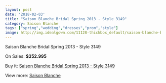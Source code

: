 ```yaml
---
layout: post
date: '2018-02-03'
title: "Saison Blanche Bridal Spring 2013 - Style 3149"
category: Saison Blanche
tags: ["spring","wedding","dresses","prom","style"]
image: http://img.idealgown.com/11128-thickbox_default/saison-blanche-bridal-spring-2013-style-3149.jpg
---
```

Saison Blanche Bridal Spring 2013 - Style 3149

On Sales: **$352.995**
<a href="https://www.idealgown.com/en/saison-blanche/4565-saison-blanche-bridal-spring-2013-style-3149.html"><amp-img layout="responsive" width="600" height="600" src="//img.idealgown.com/11128-thickbox_default/saison-blanche-bridal-spring-2013-style-3149.jpg" alt="Saison Blanche Bridal Spring 2013 - Style 3149 0" /></a>
<a href="https://www.idealgown.com/en/saison-blanche/4565-saison-blanche-bridal-spring-2013-style-3149.html"><amp-img layout="responsive" width="600" height="600" src="//img.idealgown.com/11130-thickbox_default/saison-blanche-bridal-spring-2013-style-3149.jpg" alt="Saison Blanche Bridal Spring 2013 - Style 3149 1" /></a>
<a href="https://www.idealgown.com/en/saison-blanche/4565-saison-blanche-bridal-spring-2013-style-3149.html"><amp-img layout="responsive" width="600" height="600" src="//img.idealgown.com/11129-thickbox_default/saison-blanche-bridal-spring-2013-style-3149.jpg" alt="Saison Blanche Bridal Spring 2013 - Style 3149 2" /></a>

Buy it: [Saison Blanche Bridal Spring 2013 - Style 3149](https://www.idealgown.com/en/saison-blanche/4565-saison-blanche-bridal-spring-2013-style-3149.html "Saison Blanche Bridal Spring 2013 - Style 3149")

View more: [Saison Blanche](https://www.idealgown.com/en/55-saison-blanche "Saison Blanche")